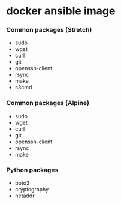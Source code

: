# docker ansible image
### Common packages (Stretch)
* sudo
* wget
* curl
* git
* openssh-client
* rsync
* make
* s3cmd

### Common packages (Alpine)
* sudo
* wget
* curl
* git
* openssh-client
* rsync
* make

### Python packages
* boto3
* cryptography
* netaddr
